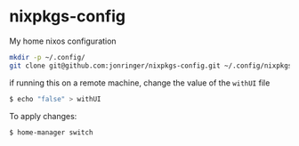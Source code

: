 # nixpkgs-config

My home nixos configuration

```bash
mkdir -p ~/.config/
git clone git@github.com:jonringer/nixpkgs-config.git ~/.config/nixpkgs
```

if running this on a remote machine, change the value of the `withUI` file
```bash
$ echo "false" > withUI
```

To apply changes:
```bash
$ home-manager switch
```
